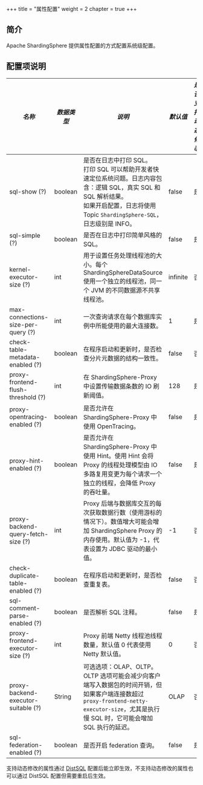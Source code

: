 +++
title = "属性配置"
weight = 2
chapter = true
+++

## 简介

Apache ShardingSphere 提供属性配置的方式配置系统级配置。

## 配置项说明

| *名称*                             | *数据类型*   | *说明*                                                                                                                                                                             | *默认值*  | *是否支持动态修改*  |             
| ---------------------------------- | ----------- | --------------------------------------------------------------------------------------------------------------------------------------------------------------------------------- | -------- |  --------------- | 
| sql-show (?)                       | boolean     | 是否在日志中打印 SQL。 <br /> 打印 SQL 可以帮助开发者快速定位系统问题。日志内容包含：逻辑 SQL，真实 SQL 和 SQL 解析结果。<br /> 如果开启配置，日志将使用 Topic `ShardingSphere-SQL`，日志级别是 INFO。 | false    |   是            |
| sql-simple (?)                     | boolean     | 是否在日志中打印简单风格的 SQL。                                                                                                                                                       | false   |    是           |
| kernel-executor-size (?)           | int         | 用于设置任务处理线程池的大小。每个 ShardingSphereDataSource 使用一个独立的线程池，同一个 JVM 的不同数据源不共享线程池。                                                                          | infinite |   否         |
| max-connections-size-per-query (?) | int         | 一次查询请求在每个数据库实例中所能使用的最大连接数。                                                                                                                                       | 1        |   是          |
| check-table-metadata-enabled (?)   | boolean     | 在程序启动和更新时，是否检查分片元数据的结构一致性。                                                                                                                                       | false    |   否          |
| proxy-frontend-flush-threshold (?) | int         | 在 ShardingSphere-Proxy 中设置传输数据条数的 IO 刷新阈值。                                                                                                                              | 128      |   是           |
| proxy-opentracing-enabled (?)      | boolean     | 是否允许在 ShardingSphere-Proxy 中使用 OpenTracing。                                                                                                                                  | false    |   是           |
| proxy-hint-enabled (?)             | boolean     | 是否允许在 ShardingSphere-Proxy 中使用 Hint。使用 Hint 会将 Proxy 的线程处理模型由 IO 多路复用变更为每个请求一个独立的线程，会降低 Proxy 的吞吐量。                                                | false    |   是           |
| proxy-backend-query-fetch-size (?) | int         | Proxy 后端与数据库交互的每次获取数据行数（使用游标的情况下）。数值增大可能会增加 ShardingSphere Proxy 的内存使用。默认值为 -1，代表设置为 JDBC 驱动的最小值。                                          | -1       |   否         |
| check-duplicate-table-enabled (?)  | boolean     | 在程序启动和更新时，是否检查重复表。                                                                                                                                                     | false    |   否         |
| sql-comment-parse-enabled (?)      | boolean     | 是否解析 SQL 注释。                                                                                                                                                                  | false    |    是          |
| proxy-frontend-executor-size (?)   | int         | Proxy 前端 Netty 线程池线程数量，默认值 0 代表使用 Netty 默认值。                                                                                                                         | 0        |    否         |
| proxy-backend-executor-suitable (?)| String      | 可选选项：OLAP、OLTP。OLTP 选项可能会减少向客户端写入数据包的时间开销，但如果客户端连接数超过 `proxy-frontend-netty-executor-size`，尤其是执行慢 SQL 时，它可能会增加 SQL 执行的延迟。                  | OLAP    |    否        |
| sql-federation-enabled (?)         | boolean     | 是否开启 federation 查询。                                                                                                                                                            | false    |   是           |

支持动态修改的属性通过 [DistSQL](https://shardingsphere.apache.org/document/current/cn/user-manual/shardingsphere-proxy/usage/distsql/) 配置后能立即生效，不支持动态修改的属性也可以通过 DistSQL 配置但需要重启后生效。
